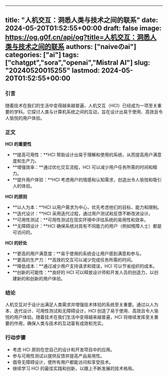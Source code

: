 
---
title: "人机交互：洞悉人类与技术之间的联系"
date: 2024-05-20T01:52:55+00:00
draft: false
image: https://og.g0f.cn/api/og?title=人机交互：洞悉人类与技术之间的联系
authors: ["naiveのai"]
categories: ["ai"]
tags: ["chatgpt","sora","openai","Mistral AI"]
slug: "20240520015255"
lastmod: 2024-05-20T01:52:55+00:00
---
### 引言

随着技术在我们的生活中变得越来越普遍，人机交互（HCI）已经成为一项至关重要的学科。它探讨人类与计算机系统之间的互动，旨在设计出易于使用、高效且令人愉悦的用户体验。

### 正文

**HCI 的重要性**

* **提高可用性：**HCI 帮助设计出易于理解和使用的系统，从而提高用户满意度和生产力。
* **增强效率：**通过优化交互流程，HCI 可以减少用户任务所需的时间和精力。
* **提升用户体验：**HCI 考虑用户的情感和认知需求，创造出令人愉悦和吸引人的体验。

**HCI 的原则**

* **以人为本：**HCI 以用户需求为中心，优先考虑他们的目标、能力和限制。
* **迭代设计：**HCI 采用迭代过程，通过用户测试和反馈不断改进设计。
* **可用性测试：**可用性测试在现实环境中评估系统的易用性和效率。
* **无障碍设计：**HCI 确保系统对具有不同能力的用户（例如残障人士）都是可访问的。

**HCI 的好处**

* **更高的用户满意度：**易于使用的系统会让用户感到满意和参与。
* **更高的生产力：**高效的交互可以减少完成任务所需的时间。
* **降低成本：**通过减少用户支持请求和错误，HCI 可以节省组织的成本。
* **创新的可能性：**良好的 HCI 可以释放设计师和开发人员的创造力，以创建新的和创新的用户体验。

### 结论

人机交互对于设计出满足人类需求并增强技术体验的系统至关重要。通过以人为本、迭代设计、可用性测试和无障碍设计，HCI 创造了易于使用、高效且令人愉悦的用户体验。随着技术在我们生活中变得越来越普遍，HCI 将继续发挥至关重要的作用，确保人类与技术的互动富有成效和充实。

### 行动步骤

* 考虑 HCI 原则在您自己的设计和开发项目中的应用。
* 参与可用性测试以提供反馈并提高产品易用性。
* 倡导无障碍设计，使所有用户都能访问和享受技术。
* 继续学习 HCI 的最佳实践和创新，以跟上不断发展的技术格局。